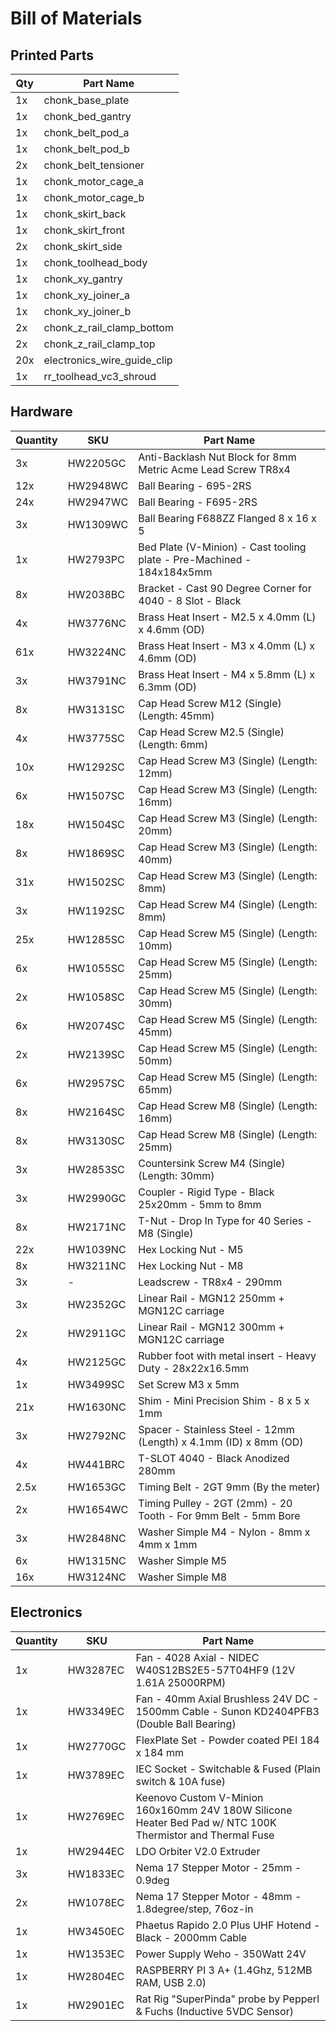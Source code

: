 # Bill of Materials

## Printed Parts
| Qty | Part Name |
| -------- | --------- |
| 1x | chonk_base_plate |
| 1x | chonk_bed_gantry |
| 1x | chonk_belt_pod_a |
| 1x | chonk_belt_pod_b |
| 2x | chonk_belt_tensioner |
| 1x | chonk_motor_cage_a |
| 1x | chonk_motor_cage_b |
| 1x | chonk_skirt_back |
| 1x | chonk_skirt_front |
| 2x | chonk_skirt_side |
| 1x | chonk_toolhead_body |
| 1x | chonk_xy_gantry |
| 1x | chonk_xy_joiner_a |
| 1x | chonk_xy_joiner_b |
| 2x | chonk_z_rail_clamp_bottom |
| 2x | chonk_z_rail_clamp_top |
| 20x | electronics_wire_guide_clip |
| 1x | rr_toolhead_vc3_shroud |

## Hardware
| Quantity | SKU | Part Name |
| -------- | --- | --------- |
| 3x | HW2205GC | Anti-Backlash Nut Block for 8mm Metric Acme Lead Screw TR8x4 |
| 12x | HW2948WC | Ball Bearing - 695-2RS |
| 24x | HW2947WC | Ball Bearing - F695-2RS |
| 3x | HW1309WC | Ball Bearing F688ZZ Flanged 8 x 16 x 5 |
| 1x | HW2793PC | Bed Plate (V-Minion) - Cast tooling plate - Pre-Machined - 184x184x5mm |
| 8x | HW2038BC | Bracket - Cast 90 Degree Corner for 4040 - 8 Slot - Black |
| 4x | HW3776NC | Brass Heat Insert - M2.5 x 4.0mm (L) x 4.6mm (OD) |
| 61x | HW3224NC | Brass Heat Insert - M3 x 4.0mm (L) x 4.6mm (OD) |
| 3x | HW3791NC | Brass Heat Insert - M4 x 5.8mm (L) x 6.3mm (OD) |
| 8x | HW3131SC | Cap Head Screw M12 (Single) (Length: 45mm) |
| 4x | HW3775SC | Cap Head Screw M2.5 (Single) (Length: 6mm) |
| 10x | HW1292SC | Cap Head Screw M3 (Single) (Length: 12mm) |
| 6x | HW1507SC | Cap Head Screw M3 (Single) (Length: 16mm) |
| 18x | HW1504SC | Cap Head Screw M3 (Single) (Length: 20mm) |
| 8x | HW1869SC | Cap Head Screw M3 (Single) (Length: 40mm) |
| 31x | HW1502SC | Cap Head Screw M3 (Single) (Length: 8mm) |
| 3x | HW1192SC | Cap Head Screw M4 (Single) (Length: 8mm) |
| 25x | HW1285SC | Cap Head Screw M5 (Single) (Length: 10mm) |
| 6x | HW1055SC | Cap Head Screw M5 (Single) (Length: 25mm) |
| 2x | HW1058SC | Cap Head Screw M5 (Single) (Length: 30mm) |
| 6x | HW2074SC | Cap Head Screw M5 (Single) (Length: 45mm) |
| 2x | HW2139SC | Cap Head Screw M5 (Single) (Length: 50mm) |
| 6x | HW2957SC | Cap Head Screw M5 (Single) (Length: 65mm) |
| 8x | HW2164SC	| Cap Head Screw M8 (Single) (Length: 16mm) |
| 8x | HW3130SC | Cap Head Screw M8 (Single) (Length: 25mm) |
| 3x | HW2853SC | Countersink Screw M4 (Single) (Length: 30mm) |
| 3x | HW2990GC | Coupler - Rigid Type - Black 25x20mm - 5mm to 8mm |
| 8x | HW2171NC	| T-Nut - Drop In Type for 40 Series - M8 (Single) |
| 22x | HW1039NC | Hex Locking Nut - M5 |
| 8x | HW3211NC | Hex Locking Nut - M8 |
| 3x | - | Leadscrew - TR8x4 - 290mm |
| 3x | HW2352GC | Linear Rail - MGN12 250mm + MGN12C carriage |
| 2x | HW2911GC | Linear Rail - MGN12 300mm + MGN12C carriage |
| 4x | HW2125GC | Rubber foot with metal insert - Heavy Duty - 28x22x16.5mm |
| 1x | HW3499SC | Set Screw M3 x 5mm |
| 21x | HW1630NC | Shim - Mini Precision Shim - 8 x 5 x 1mm |
| 3x | HW2792NC | Spacer - Stainless Steel - 12mm (Length) x 4.1mm (ID) x 8mm (OD) |
| 4x | HW441BRC | T-SLOT 4040 - Black Anodized 280mm |
| 2.5x | HW1653GC | Timing Belt  - 2GT 9mm (By the meter) |
| 2x | HW1654WC | Timing Pulley - 2GT (2mm) - 20 Tooth - For 9mm Belt - 5mm Bore |
| 3x | HW2848NC | Washer Simple M4 - Nylon - 8mm x 4mm x 1mm |
| 6x | HW1315NC | Washer Simple M5 |
| 16x | HW3124NC | Washer Simple M8 |

## Electronics
| Quantity | SKU | Part Name |
| -------- | --- | --------- |
| 1x | HW3287EC | Fan - 4028 Axial - NIDEC W40S12BS2E5-57T04HF9 (12V 1.61A 25000RPM) |
| 1x | HW3349EC | Fan - 40mm Axial Brushless 24V DC - 1500mm Cable - Sunon KD2404PFB3 (Double Ball Bearing) |
| 1x | HW2770GC | FlexPlate Set - Powder coated PEI 184 x 184 mm |
| 1x | HW3789EC | IEC Socket - Switchable & Fused (Plain switch & 10A fuse) |
| 1x | HW2769EC | Keenovo Custom V-Minion 160x160mm 24V 180W Silicone Heater Bed Pad w/ NTC 100K Thermistor and Thermal Fuse |
| 1x | HW2944EC | LDO Orbiter V2.0 Extruder |
| 3x | HW1833EC | Nema 17 Stepper Motor - 25mm - 0.9deg |
| 2x | HW1078EC | Nema 17 Stepper Motor - 48mm - 1.8degree/step, 76oz-in |
| 1x | HW3450EC | Phaetus Rapido 2.0 Plus UHF Hotend - Black - 2000mm Cable |
| 1x | HW1353EC | Power Supply Weho - 350Watt 24V |
| 1x | HW2804EC | RASPBERRY PI 3 A+ (1.4Ghz, 512MB RAM, USB 2.0) |
| 1x | HW2901EC | Rat Rig "SuperPinda" probe by Pepperl & Fuchs (Inductive 5VDC Sensor) |